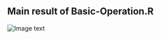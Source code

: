 ## Main result of Basic-Operation.R  
  
![Image text](https://github.com/huanqingwang/R-For-Psycher/blob/master/R-image/ManovaResult1.png)
